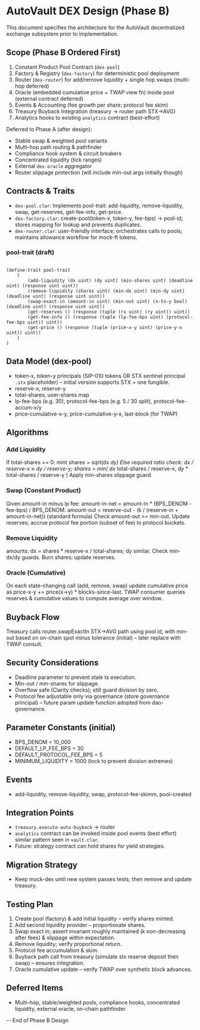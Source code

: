 # AutoVault DEX Design (Phase B)

This document specifies the architecture for the AutoVault decentralized exchange subsystem prior to implementation.

## Scope (Phase B Ordered First)

1. Constant Product Pool Contract (`dex-pool`)
2. Factory & Registry (`dex-factory`) for deterministic pool deployment
3. Router (`dex-router`) for add/remove liquidity + single hop swaps (multi-hop deferred)
4. Oracle (embedded cumulative price + TWAP view fn) inside pool (external contract deferred)
5. Events & Accounting (fee growth per share; protocol fee skim)
6. Treasury Buyback Integration (treasury -> router path STX->AVG)
7. Analytics hooks to existing `analytics` contract (best-effort)

Deferred to Phase A (after design):

- Stable swap & weighted pool variants
- Multi-hop path routing & pathfinder
- Compliance hook system & circuit breakers
- Concentrated liquidity (tick ranges)
- External `dex-oracle` aggregator
- Router slippage protection (will include min-out args initially though)

## Contracts & Traits

- `dex-pool.clar`: Implements pool-trait: add-liquidity, remove-liquidity, swap, get-reserves, get-fee-info, get-price.
- `dex-factory.clar`: create-pool(token-x, token-y, fee-bps) -> pool-id; stores mapping for lookup and prevents duplicates.
- `dex-router.clar`: user-friendly interface; orchestrates calls to pools; maintains allowance workflow for mock-ft tokens.

### pool-trait (draft)

```clarinet

(define-trait pool-trait
    (
        (add-liquidity (dx uint) (dy uint) (min-shares uint) (deadline uint) (response uint uint))
        (remove-liquidity (shares uint) (min-dx uint) (min-dy uint) (deadline uint) (response uint uint))
        (swap-exact-in (amount-in uint) (min-out uint) (x-to-y bool) (deadline uint) (response uint uint))
        (get-reserves () (response (tuple (rx uint) (ry uint)) uint))
        (get-fee-info () (response (tuple (lp-fee-bps uint) (protocol-fee-bps uint)) uint))
        (get-price () (response (tuple (price-x-y uint) (price-y-x uint)) uint))
    )
)

```

## Data Model (dex-pool)

- token-x, token-y principals (SIP-010 tokens OR STX sentinel principal `.stx` placeholder) – initial version supports STX + one fungible.
- reserve-x, reserve-y
- total-shares, user-shares map
- lp-fee-bps (e.g. 30), protocol-fee-bps (e.g. 5 / 30 split), protocol-fee-accum-x/y
- price-cumulative-x-y, price-cumulative-y-x, last-block (for TWAP)

## Algorithms

### Add Liquidity

If total-shares == 0: mint shares = sqrt(dx *dy)
Else required ratio check: dx / reserve-x ≈ dy / reserve-y; shares = min( dx* total-shares / reserve-x, dy * total-shares / reserve-y )
Apply min-shares slippage guard.

### Swap (Constant Product)

Given amount-in minus lp fee: amount-in-net = amount-in * (BPS_DENOM - fee-bps) / BPS_DENOM.
amount-out = reserve-out - (k / (reserve-in + amount-in-net)) (standard formula)
Check amount-out >= min-out.
Update reserves; accrue protocol fee portion (subset of fee) to protocol buckets.

### Remove Liquidity

 amounts: dx = shares * reserve-x / total-shares; dy similar.
 Check min-dx/dy guards.
 Burn shares; update reserves.

### Oracle (Cumulative)

On each state-changing call (add, remove, swap) update cumulative price as price-x-y += price(x->y) * blocks-since-last.
TWAP consumer queries reserves & cumulative values to compute average over window.

## Buyback Flow

Treasury calls router.swapExactIn STX->AVG path using pool id, with min-out based on on-chain spot minus tolerance (initial) – later replace with TWAP consult.

## Security Considerations

- Deadline parameter to prevent stale tx execution.
- Min-out / min-shares for slippage.
- Overflow safe (Clarity checks); still guard division by zero.
- Protocol fee adjustable only via governance (store governance principal) – future param update function adopted from dao-governance.

## Parameter Constants (initial)

- BPS_DENOM = 10_000
- DEFAULT_LP_FEE_BPS = 30
- DEFAULT_PROTOCOL_FEE_BPS = 5
- MINIMUM_LIQUIDITY = 1000 (lock to prevent division extremes)

## Events

- add-liquidity, remove-liquidity, swap, protocol-fee-skimm, pool-created

## Integration Points

- `treasury.execute-auto-buyback` -> router
- `analytics` contract can be invoked inside pool events (best effort) similar pattern seen in `vault.clar`.
- Future: strategy contract can hold shares for yield strategies.

## Migration Strategy

- Keep mock-dex until new system passes tests; then remove and update treasury.

## Testing Plan

1. Create pool (factory) & add initial liquidity – verify shares minted.
2. Add second liquidity provider – proportionate shares.
3. Swap exact in; assert invariant roughly maintained (k non-decreasing after fees) & slippage within expectation.
4. Remove liquidity; verify proportional return.
5. Protocol fee accumulation & skim.
6. Buyback path call from treasury (simulate stx reserve deposit then swap) – ensures integration.
7. Oracle cumulative update – verify TWAP over synthetic block advances.

## Deferred Items

- Multi-hop, stable/weighted pools, compliance hooks, concentrated liquidity, external oracle, on-chain pathfinder.

-- End of Phase B Design
